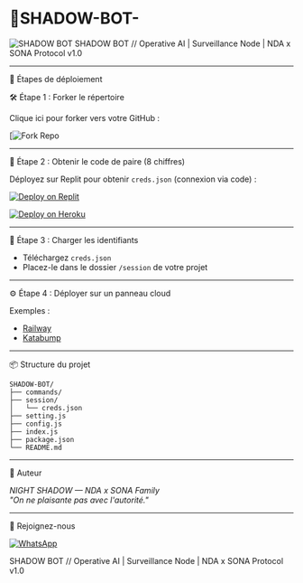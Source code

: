 # 🤖SHADOW-BOT-
![SHADOW BOT](https://i.postimg.cc/65k0KqY5/IMG-20250829-WA0136.jpg)
SHADOW BOT // Operative AI | Surveillance Node | NDA x SONA Protocol v1.0

---
🚀 Étapes de déploiement

🛠️ Étape 1 : Forker le répertoire

Clique ici pour forker vers votre GitHub :

[![Fork Repo](https://github.com/thompsontcholvens-beep/SHADOW-BOT/fork)

---

🔐 Étape 2 : Obtenir le code de paire (8 chiffres)

Déployez sur Replit pour obtenir `creds.json` (connexion via code) :

[![Deploy on Replit](https://replit.com/badge/github/thompsontcholvens-beep/SHADOW-BOT)](https://replit.com/github/thompsontcholvens-beep/SHADOW-BOT)

[![Deploy on Heroku](https://heroku.com/badge/github/thompsontcholvens-beep/SHADOW-BOT)](https://heroku.com/github/thompsontcholvens-beep/SHADOW-BOT) 

---

📁 Étape 3 : Charger les identifiants

- Téléchargez `creds.json`
- Placez-le dans le dossier `/session` de votre projet

---

⚙️ Étape 4 : Déployer sur un panneau cloud

Exemples :

- [Railway](https://railway.app)
- [Katabump](https://katabump.com)

---

📦 Structure du projet

```
SHADOW-BOT/
├── commands/
├── session/
│   └── creds.json
├── setting.js
├── config.js
├── index.js
├── package.json
└── README.md
```

---

👤 Auteur

*NIGHT SHADOW — NDA x SONA Family*  
_"On ne plaisante pas avec l'autorité."_

---

📲 Rejoignez-nous

[![WhatsApp](https://img.shields.io/badge/Join-WhatsApp-green)](https://chat.whatsapp.com/https://whatsapp.com/channel/0029VbBdHP4KWEKiD3YlC70b)

SHADOW BOT // Operative AI | Surveillance Node | NDA x SONA Protocol v1.0
